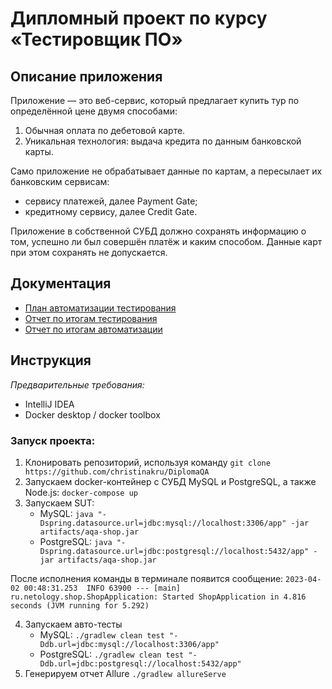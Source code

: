 # Дипломный проект по курсу «Тестировщик ПО»

## Описание приложения
Приложение — это веб-сервис, который предлагает купить тур по определённой цене двумя способами:

1. Обычная оплата по дебетовой карте.
2. Уникальная технология: выдача кредита по данным банковской карты.

Само приложение не обрабатывает данные по картам, а пересылает их банковским сервисам:
- сервису платежей, далее Payment Gate;
- кредитному сервису, далее Credit Gate.

Приложение в собственной СУБД должно сохранять информацию о том, успешно ли был совершён платёж и каким способом. Данные карт при этом сохранять не допускается.

## Документация
- [План автоматизации тестирования](https://github.com/christinakru/DiplomaQA/blob/master/Plan.md)
- [Отчет по итогам тестирования](https://github.com/christinakru/DiplomaQA/blob/master/Report.md)
- [Отчет по итогам автоматизации](https://github.com/christinakru/DiplomaQA/blob/master/Summary.md)

## Инструкция
*Предварительные требования:*
- IntelliJ IDEA
- Docker desktop / docker toolbox

### Запуск проекта:
1. Клонировать репозиторий, используя команду `git clone https://github.com/christinakru/DiplomaQA`
2. Запускаем docker-контейнер с СУБД MySQL и PostgreSQL, а также Node.js: `docker-compose up`
3. Запускаем SUT:
    - MySQL:
      `java "-Dspring.datasource.url=jdbc:mysql://localhost:3306/app" -jar artifacts/aqa-shop.jar`
    - PostgreSQL:
      `java "-Dspring.datasource.url=jdbc:postgresql://localhost:5432/app" -jar artifacts/aqa-shop.jar`
      
После исполнения команды в терминале появится сообщение: `2023-04-02 00:48:31.253  INFO 63900 --- [main] ru.netology.shop.ShopApplication: Started ShopApplication in 4.816 seconds (JVM running for 5.292)`

4. Запускаем авто-тесты
    - MySQL: `./gradlew clean test "-Ddb.url=jdbc:mysql://localhost:3306/app"`
    - PostgreSQL: `./gradlew clean test "-Ddb.url=jdbc:postgresql://localhost:5432/app"`
5. Генерируем отчет Allure
`./gradlew allureServe`
